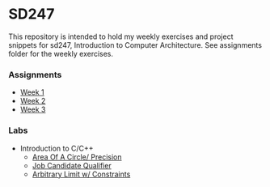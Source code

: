 # SD247

This repository is intended to hold my weekly exercises and project snippets for sd247, Introduction to Computer Architecture. See assignments folder for the weekly exercises.

### Assignments
- [Week 1](assignments/week_1.md)
- [Week 2](assignments/week_2.md)
- [Week 3](assignments/week_3.md)

### Labs
- Introduction to C/C++
  - [Area Of A Circle/ Precision](labs/One/CircleArea.cpp)
  - [Job Candidate Qualifier](labs/One/JobCandidate.cpp)
  - [Arbitrary Limit w/ Constraints](labs/One/arbitraryLimit.cpp)